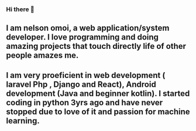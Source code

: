 ### Hi there 👋
## I am nelson omoi, a web application/system developer. I love programming and doing amazing projects that touch directly life of other people amazes me.
## I am very proeficient in web development ( laravel Php , Django and React), Android development (Java and beginner kotlin). I started coding in python 3yrs ago and have never stopped due to love of it and passion for machine learning.

<!--
**nelsonomoi/nelsonomoi** is a ✨ _special_ ✨ repository because its `README.md` (this file) appears on your GitHub profile.

Here are some ideas to get you started:

- 🔭 I’m currently working on ...
- 🌱 I’m currently learning ...
- 👯 I’m looking to collaborate on ...
- 🤔 I’m looking for help with ...
- 💬 Ask me about ...
- 📫 How to reach me: ...
- 😄 Pronouns: ...
- ⚡ Fun fact: ...
-->

